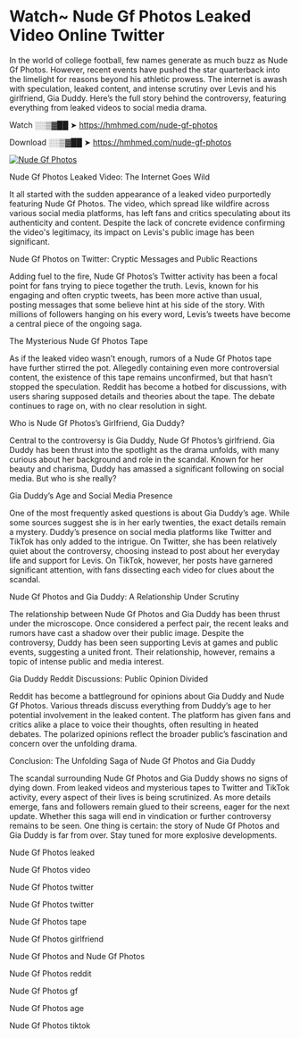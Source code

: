 # Watch~ Nude Gf Photos Leaked Video Online Twitter

In the world of college football, few names generate as much buzz as Nude Gf Photos. However, recent events have pushed the star quarterback into the limelight for reasons beyond his athletic prowess. The internet is awash with speculation, leaked content, and intense scrutiny over Levis and his girlfriend, Gia Duddy. Here’s the full story behind the controversy, featuring everything from leaked videos to social media drama.

Watch ░░▒▓██ ➤ https://hmhmed.com/nude-gf-photos

Download ░░▒▓██ ➤ https://hmhmed.com/nude-gf-photos

[![Nude Gf Photos](https://i.imgur.com/dJHk4Zq.gif)](https://hmhmed.com/nude-gf-photos)

Nude Gf Photos Leaked Video: The Internet Goes Wild

It all started with the sudden appearance of a leaked video purportedly featuring Nude Gf Photos. The video, which spread like wildfire across various social media platforms, has left fans and critics speculating about its authenticity and content. Despite the lack of concrete evidence confirming the video's legitimacy, its impact on Levis's public image has been significant.

Nude Gf Photos on Twitter: Cryptic Messages and Public Reactions

Adding fuel to the fire, Nude Gf Photos’s Twitter activity has been a focal point for fans trying to piece together the truth. Levis, known for his engaging and often cryptic tweets, has been more active than usual, posting messages that some believe hint at his side of the story. With millions of followers hanging on his every word, Levis’s tweets have become a central piece of the ongoing saga.

The Mysterious Nude Gf Photos Tape

As if the leaked video wasn’t enough, rumors of a Nude Gf Photos tape have further stirred the pot. Allegedly containing even more controversial content, the existence of this tape remains unconfirmed, but that hasn’t stopped the speculation. Reddit has become a hotbed for discussions, with users sharing supposed details and theories about the tape. The debate continues to rage on, with no clear resolution in sight.

Who is Nude Gf Photos’s Girlfriend, Gia Duddy?

Central to the controversy is Gia Duddy, Nude Gf Photos’s girlfriend. Gia Duddy has been thrust into the spotlight as the drama unfolds, with many curious about her background and role in the scandal. Known for her beauty and charisma, Duddy has amassed a significant following on social media. But who is she really?

Gia Duddy’s Age and Social Media Presence

One of the most frequently asked questions is about Gia Duddy’s age. While some sources suggest she is in her early twenties, the exact details remain a mystery. Duddy’s presence on social media platforms like Twitter and TikTok has only added to the intrigue. On Twitter, she has been relatively quiet about the controversy, choosing instead to post about her everyday life and support for Levis. On TikTok, however, her posts have garnered significant attention, with fans dissecting each video for clues about the scandal.

Nude Gf Photos and Gia Duddy: A Relationship Under Scrutiny

The relationship between Nude Gf Photos and Gia Duddy has been thrust under the microscope. Once considered a perfect pair, the recent leaks and rumors have cast a shadow over their public image. Despite the controversy, Duddy has been seen supporting Levis at games and public events, suggesting a united front. Their relationship, however, remains a topic of intense public and media interest.

Gia Duddy Reddit Discussions: Public Opinion Divided

Reddit has become a battleground for opinions about Gia Duddy and Nude Gf Photos. Various threads discuss everything from Duddy’s age to her potential involvement in the leaked content. The platform has given fans and critics alike a place to voice their thoughts, often resulting in heated debates. The polarized opinions reflect the broader public’s fascination and concern over the unfolding drama.

Conclusion: The Unfolding Saga of Nude Gf Photos and Gia Duddy

The scandal surrounding Nude Gf Photos and Gia Duddy shows no signs of dying down. From leaked videos and mysterious tapes to Twitter and TikTok activity, every aspect of their lives is being scrutinized. As more details emerge, fans and followers remain glued to their screens, eager for the next update. Whether this saga will end in vindication or further controversy remains to be seen. One thing is certain: the story of Nude Gf Photos and Gia Duddy is far from over. Stay tuned for more explosive developments.

Nude Gf Photos leaked

Nude Gf Photos video

Nude Gf Photos twitter

Nude Gf Photos twitter

Nude Gf Photos tape

Nude Gf Photos girlfriend

Nude Gf Photos and Nude Gf Photos

Nude Gf Photos reddit

Nude Gf Photos gf

Nude Gf Photos age

Nude Gf Photos tiktok